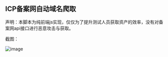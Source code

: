 ## ICP备案网自动域名爬取

声明：本脚本为纯前端js实现，仅仅为了提升测试人员获取资产的效率，没有对备案网api接口进行恶意攻击与获取。

截图：

![image](https://tva2.sinaimg.cn/large/007YVyKcly1h7mh2ts1xpj31fb0ppqui.jpg)